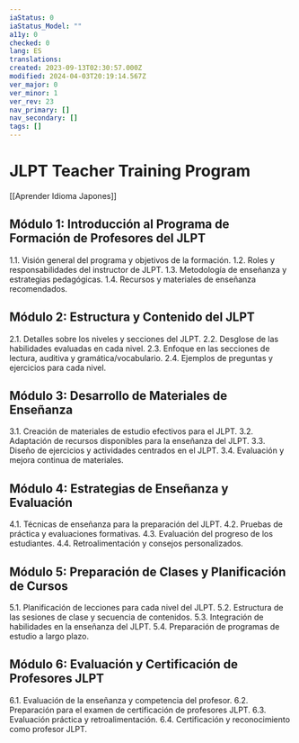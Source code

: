 ```yaml
---
iaStatus: 0
iaStatus_Model: ""
a11y: 0
checked: 0
lang: ES
translations: 
created: 2023-09-13T02:30:57.000Z
modified: 2024-04-03T20:19:14.567Z
ver_major: 0
ver_minor: 1
ver_rev: 23
nav_primary: []
nav_secondary: []
tags: []
---
```

# JLPT Teacher Training Program

[[Aprender Idioma Japones]]

## Módulo 1: Introducción al Programa de Formación de Profesores del JLPT

1.1. Visión general del programa y objetivos de la formación.
1.2. Roles y responsabilidades del instructor de JLPT.
1.3. Metodología de enseñanza y estrategias pedagógicas.
1.4. Recursos y materiales de enseñanza recomendados.

## Módulo 2: Estructura y Contenido del JLPT

2.1. Detalles sobre los niveles y secciones del JLPT.
2.2. Desglose de las habilidades evaluadas en cada nivel.
2.3. Enfoque en las secciones de lectura, auditiva y gramática/vocabulario.
2.4. Ejemplos de preguntas y ejercicios para cada nivel.

## Módulo 3: Desarrollo de Materiales de Enseñanza

3.1. Creación de materiales de estudio efectivos para el JLPT.
3.2. Adaptación de recursos disponibles para la enseñanza del JLPT.
3.3. Diseño de ejercicios y actividades centrados en el JLPT.
3.4. Evaluación y mejora continua de materiales.

## Módulo 4: Estrategias de Enseñanza y Evaluación

4.1. Técnicas de enseñanza para la preparación del JLPT.
4.2. Pruebas de práctica y evaluaciones formativas.
4.3. Evaluación del progreso de los estudiantes.
4.4. Retroalimentación y consejos personalizados.

## Módulo 5: Preparación de Clases y Planificación de Cursos

5.1. Planificación de lecciones para cada nivel del JLPT.
5.2. Estructura de las sesiones de clase y secuencia de contenidos.
5.3. Integración de habilidades en la enseñanza del JLPT.
5.4. Preparación de programas de estudio a largo plazo.

## Módulo 6: Evaluación y Certificación de Profesores JLPT

6.1. Evaluación de la enseñanza y competencia del profesor.
6.2. Preparación para el examen de certificación de profesores JLPT.
6.3. Evaluación práctica y retroalimentación.
6.4. Certificación y reconocimiento como profesor JLPT.



